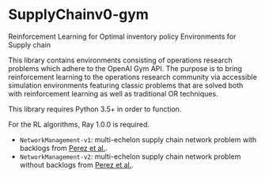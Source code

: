 # SupplyChainv0-gym
Reinforcement Learning for Optimal inventory policy
Environments for Supply chain

This library contains environments consisting of operations research problems which adhere to the OpenAI Gym API. The purpose is to bring reinforcement learning to the operations research community via accessible simulation environments featuring classic problems that are solved both with reinforcement learning as well as traditional OR techniques.

This library requires Python 3.5+ in order to function.

For the RL algorithms, Ray 1.0.0 is required.


- `NetworkManagement-v1`: multi-echelon supply chain network problem with backlogs from [Perez et al.](https://www.mdpi.com/2227-9717/9/1/102).
- `NetworkManagement-v2`: multi-echelon supply chain network problem without backlogs from [Perez et al.](https://www.mdpi.com/2227-9717/9/1/102).
